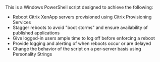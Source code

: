 This is a Windows PowerShell script designed to achieve the following:
* Reboot Citrix XenApp servers provisioned using Citrix Provisioning Services
* Stagger reboots to avoid "boot storms" and ensure availability of published applications
* Give logged-in users ample time to log off before enforcing a reboot
* Provide logging and alerting of when reboots occur or are delayed
* Change the behavior of the script on a per-server basis using Personality Strings
